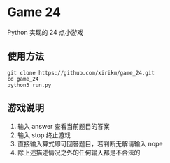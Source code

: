 # Game 24

Python 实现的 24 点小游戏

## 使用方法

```shell
git clone https://github.com/xirikm/game_24.git
cd game_24
python3 run.py
```

## 游戏说明

1. 输入 answer 查看当前题目的答案
2. 输入 stop 终止游戏
3. 直接输入算式即可回答题目，若判断无解请输入 nope
4. 除上述描述情况之外的任何输入都是不合法的
